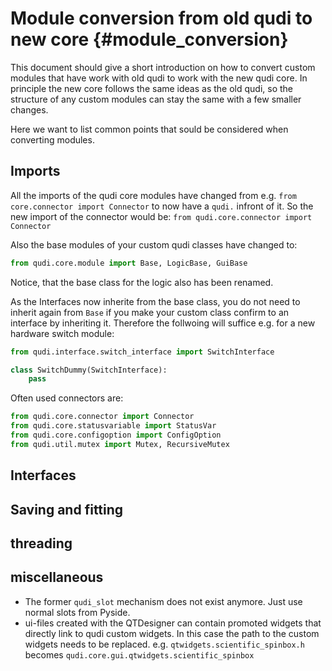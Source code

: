 # Module conversion from old qudi to new core {#module_conversion}
This document should give a short introduction on how to convert custom modules 
that have work with old qudi to work with the new qudi core. 
In principle the new core follows the same ideas as the old qudi, 
so the structure of any custom modules can stay the same with a few smaller changes. 

Here we want to list common points that sould be considered when converting modules.

## Imports
All the imports of the qudi core modules have changed from e.g. 
`from core.connector import Connector` to now have a `qudi.` infront of it. 
So the new import of the connector would be: `from qudi.core.connector import Connector`

Also the base modules of your custom qudi classes have changed to:
```Python
from qudi.core.module import Base, LogicBase, GuiBase
```
Notice, that the base class for the logic also has been renamed.

As the Interfaces now inherite from the base class, 
you do not need to inherit again from `Base` if you make your custom class 
confirm to an interface by inheriting it. 
Therefore the follwoing will suffice e.g. for a new hardware switch module:
```Python
from qudi.interface.switch_interface import SwitchInterface

class SwitchDummy(SwitchInterface):
    pass
```

Often used connectors are:
```Python
from qudi.core.connector import Connector
from qudi.core.statusvariable import StatusVar
from qudi.core.configoption import ConfigOption
from qudi.util.mutex import Mutex, RecursiveMutex
```
## Interfaces

## Saving and fitting

## threading

##  miscellaneous

- The former `qudi_slot` mechanism does not exist anymore. 
  Just use normal slots from Pyside.
- ui-files created with the QTDesigner can contain promoted widgets that directly 
  link to qudi custom widgets. In this case the path to the custom widgets needs to be replaced.
  e.g. `qtwidgets.scientific_spinbox.h` becomes `qudi.core.gui.qtwidgets.scientific_spinbox`
